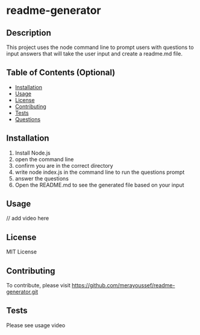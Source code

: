 # readme-generator

## Description 

This project uses the node command line to prompt users with questions to input answers that will take the user input and create a readme.md file.

## Table of Contents (Optional)

* [Installation](#installation)
* [Usage](#usage)
* [License](#license)
* [Contributing](#contributing)
* [Tests](#tests)
* [Questions](#questions)

## Installation

1. Install Node.js  
2. open the command line  
3. confirm you are in the correct directory  
4. write node index.js in the command line to run the questions prompt  
5. answer the questions  
6. Open the README.md to see the generated file based on your input


## Usage 

// add video here


## License

MIT License 

## Contributing

To contribute, please visit https://github.com/merayoussef/readme-generator.git

## Tests

Please see usage video
